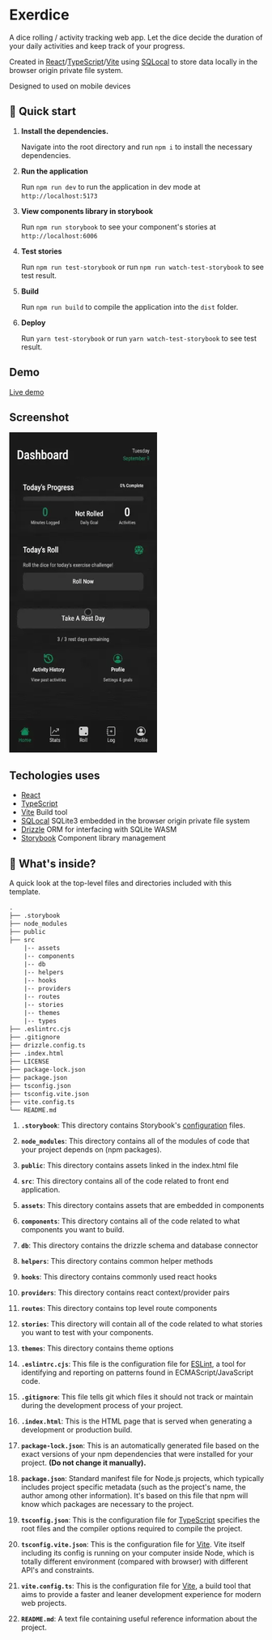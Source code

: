 # Exerdice

A dice rolling / activity tracking web app. Let the dice decide the duration of your daily activities and keep track of your progress.

Created in [React](https://react.dev/)/[TypeScript](https://www.typescriptlang.org/)/[Vite](https://vite.dev/) using [SQLocal](https://sqlocal.dev/) to store data locally in the browser origin private file system.

Designed to used on mobile devices

## 🚅 Quick start

1.  **Install the dependencies.**

    Navigate into the root directory and run `npm i` to install the necessary dependencies.

3.  **Run the application**

    Run `npm run dev` to run the application in dev mode at `http://localhost:5173`

3.  **View components library in storybook**

    Run `npm run storybook` to see your component's stories at `http://localhost:6006`

4. **Test stories**

    Run `npm run test-storybook` or run `npm run watch-test-storybook` to see test result.

5. **Build**

    Run `npm run build` to compile the application into the `dist` folder.

4. **Deploy**

    Run `yarn test-storybook` or run `yarn watch-test-storybook` to see test result.

## Demo

[Live demo](https://exerdice-a2cf7.web.app/)

## Screenshot

!["Animated image of roll page"](/screenshots/Animation_Roll.webp)

## Techologies uses

- [React](https://react.dev/)
- [TypeScript](https://www.typescriptlang.org/)
- [Vite](https://vite.dev/) Build tool
- [SQLocal](https://sqlocal.dev/) SQLite3 embedded in the browser origin private file system
- [Drizzle](https://orm.drizzle.team/) ORM for interfacing with SQLite WASM
- [Storybook](https://storybook.js.org/) Component library management

## 🔎 What's inside?

A quick look at the top-level files and directories included with this template.

    .
    ├── .storybook
    ├── node_modules
    ├── public
    ├── src
        |-- assets
        |-- components
        |-- db
        |-- helpers
        |-- hooks
        |-- providers
        |-- routes
        |-- stories
        |-- themes
        |-- types
    ├── .eslintrc.cjs
    ├── .gitignore
    ├── drizzle.config.ts
    ├── .index.html
    ├── LICENSE
    ├── package-lock.json
    ├── package.json
    ├── tsconfig.json
    ├── tsconfig.vite.json
    ├── vite.config.ts
    └── README.md

1.  **`.storybook`**: This directory contains Storybook's [configuration](https://storybook.js.org/docs/react/configure/overview) files.

2.  **`node_modules`**: This directory contains all of the modules of code that your project depends on (npm packages).

3.  **`public`**: This directory contains assets linked in the index.html file

4.  **`src`**: This directory contains all of the code related to front end application.

5.  **`assets`**: This directory contains assets that are embedded in components

6.  **`components`**: This directory contains all of the code related to what components you want to build.

7.  **`db`**: This directory contains the drizzle schema and database connector

8.  **`helpers`**: This directory contains common helper methods

9.  **`hooks`**: This directory contains commonly used react hooks

10.  **`providers`**: This directory contains react context/provider pairs

11.  **`routes`**: This directory contains top level route components

12.  **`stories`**: This directory will contain all of the code related to what stories you want to test with your components.

13.  **`themes`**: This directory contains theme options

14.  **`.eslintrc.cjs`**: This file is the configuration file for [ESLint](https://eslint.org/), a tool for identifying and reporting on patterns found in ECMAScript/JavaScript code.

15.  **`.gitignore`**: This file tells git which files it should not track or maintain during the development process of your project.

16.  **`.index.html`**: This is the HTML page that is served when generating a development or production build.

17. **`package-lock.json`**: This is an automatically generated file based on the exact versions of your npm dependencies that were installed for your project. **(Do not change it manually).**

18. **`package.json`**: Standard manifest file for Node.js projects, which typically includes project specific metadata (such as the project's name, the author among other information). It's based on this file that npm will know which packages are necessary to the project.

19. **`tsconfig.json`**: This is the configuration file for [TypeScript](https://www.typescriptlang.org/) specifies the root files and the compiler options required to compile the project.

20. **`tsconfig.vite.json`**: This is the configuration file for [Vite](https://vitejs.dev/). Vite itself including its config is running on your computer inside Node, which is totally different environment (compared with browser) with different API's and constraints.

21. **`vite.config.ts`**: This is the configuration file for [Vite](https://vitejs.dev/), a build tool that aims to provide a faster and leaner development experience for modern web projects.

22. **`README.md`**: A text file containing useful reference information about the project.